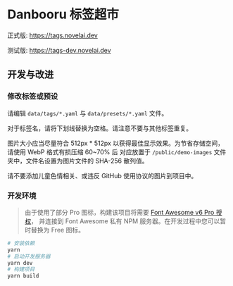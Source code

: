 # Danbooru 标签超市

正式版: https://tags.novelai.dev

测试版: https://tags-dev.novelai.dev

## 开发与改进

### 修改标签或预设

请编辑 `data/tags/*.yaml` 与 `data/presets/*.yaml` 文件。

对于标签名，请将下划线替换为空格。请注意不要与其他标签重复。

图片大小应当尽量符合 512px * 512px 以获得最佳显示效果。为节省存储空间，请使用 WebP 格式有损压缩 60~70% 后
对应放置于 `/public/demo-images` 文件夹中，文件名设置为图片文件的 SHA-256 散列值。

请不要添加儿童色情相关、或违反 GitHub 使用协议的图片到项目中。

### 开发环境

> 由于使用了部分 Pro 图标，构建该项目将需要 [Font Awesome v6 Pro 授权](https://fontawesome.com/plans)，
> 并连接到 Font Awesome 私有 NPM 服务器。在开发过程中您可以暂时替换为 Free 图标。

```bash
# 安装依赖
yarn
# 启动开发服务器
yarn dev 
# 构建项目
yarn build 
```

